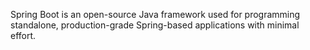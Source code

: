 Spring Boot is an open-source Java framework used for programming standalone, production-grade Spring-based applications with minimal effort.
